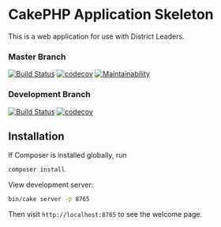 # CakePHP Application Skeleton

This is a web application for use with District Leaders.

### Master Branch
[![Build Status](https://travis-ci.org/LBDistrictScouts/DistrictLeaders.svg?branch=master)](https://travis-ci.org/LBDistrictScouts/DistrictLeaders)
[![codecov](https://codecov.io/gh/LBDistrictScouts/DistrictLeaders/branch/master/graph/badge.svg)](https://codecov.io/gh/LBDistrictScouts/DistrictLeaders)
[![Maintainability](https://api.codeclimate.com/v1/badges/7785e44f399b4d7c04c4/maintainability)](https://codeclimate.com/github/LBDistrictScouts/DistrictLeaders/maintainability)

### Development Branch
[![Build Status](https://travis-ci.org/LBDistrictScouts/DistrictLeaders.svg?branch=Development)](https://travis-ci.org/LBDistrictScouts/DistrictLeaders)
[![codecov](https://codecov.io/gh/LBDistrictScouts/DistrictLeaders/branch/Development/graph/badge.svg)](https://codecov.io/gh/LBDistrictScouts/DistrictLeaders)
## Installation

If Composer is installed globally, run

```bash
composer install
```

View development server:

```bash
bin/cake server -p 8765
```

Then visit `http://localhost:8765` to see the welcome page.
